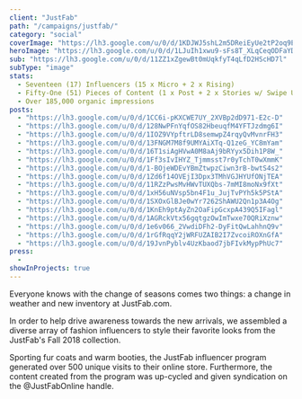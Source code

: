 ```yaml
---
client: "JustFab"
path: "/campaigns/justfab/"
category: "social"
coverImage: "https://lh3.google.com/u/0/d/1KDJWJ5shL2m5DReiEyUe2tP2oq9E2Jji"
heroImage: "https://lh3.google.com/u/0/d/1LJuIh1xwu9-sFs8T_XLqCeqODFaYDn5A"
sub: "https://lh3.google.com/u/0/d/11ZZ1xZgewBt0mUqkfyT4qLfD2HScHD7l"
subType: "image"
stats:
  - Seventeen (17) Influencers (15 x Micro + 2 x Rising)
  - Fifty-One (51) Pieces of Content (1 x Post + 2 x Stories w/ Swipe Up)
  - Over 185,000 organic impressions
posts:
  - "https://lh3.google.com/u/0/d/1CC6i-pKXCWE7UY_2XVBp2dD971-E2c-D"
  - "https://lh3.google.com/u/0/d/128NwPFnYqfOS82HbeuqfM4YFTJzdmg6I"
  - "https://lh3.google.com/u/0/d/1IOZ9VYpftrLD8semwpZ4rqyQvMvnrFH3"
  - "https://lh3.google.com/u/0/d/13FNGM7M8f9UMYAiXTq-Q1zeG_YC8mYam"
  - "https://lh3.google.com/u/0/d/16T1siAgHVwA0M8aAj9bRYyx5Dih1P8W_"
  - "https://lh3.google.com/u/0/d/1Ff3sIvIHYZ_Tjmmsst7r0yTchT0wXmmK"
  - "https://lh3.google.com/u/0/d/1-BOjeWDEvYBmZtwpzCiwn3rB-bwtS4s2"
  - "https://lh3.google.com/u/0/d/1Zd6f14OVEjI3Dpx3TMhVGJHYUfONjTEA"
  - "https://lh3.google.com/u/0/d/11RZzPwsMvHWvTUXQbs-7mMI8moNx9fXt"
  - "https://lh3.google.com/u/0/d/1xH56uNVsp5bn4F1u_JujTvPYh5k5PStA"
  - "https://lh3.google.com/u/0/d/1SXOxGlBJe0wYr7262ShAWU2Qn1p3A4Og"
  - "https://lh3.google.com/u/0/d/1KnEh9ptAyZn2OaFipGcxpA439Q5IFagl"
  - "https://lh3.google.com/u/0/d/1AGRckVtx56gqtgzOwImTwxe70QRiXznw"
  - "https://lh3.google.com/u/0/d/1e6v066_2VwdiDFh2-DyFitQwLahhnQ9v"
  - "https://lh3.google.com/u/0/d/1rGfRqqY2jWRFUZAIB2I7ZvcoiROXnGfA"
  - "https://lh3.google.com/u/0/d/19JvnPyblv4UzKbaod7jbFIvkMypPhUc7"
press:
  -
showInProjects: true
---
```


Everyone knows with the change of seasons comes two things: a change in weather and new inventory at JustFab.com.

In order to help drive awareness towards the new arrivals, we assembled a diverse array of fashion influencers to style their favorite looks from the JustFab's Fall 2018 collection.

Sporting fur coats and warm booties, the JustFab influencer program generated over 500 unique visits to their online store. Furthermore, the content created from the program was up-cycled and given syndication on the @JustFabOnline handle.
